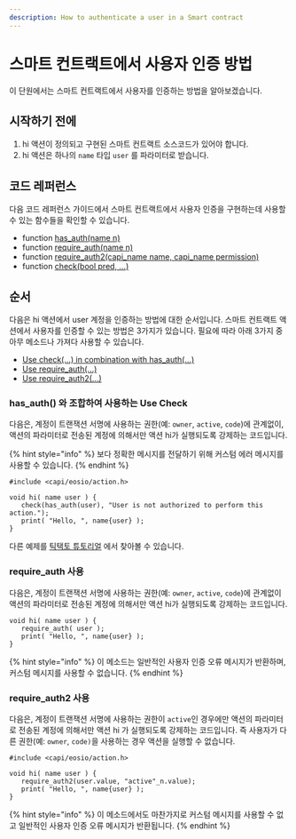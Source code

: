 ```yaml
---
description: How to authenticate a user in a Smart contract
---
```


# 스마트 컨트랙트에서 사용자 인증 방법

이 단원에서는 스마트 컨트랙트에서 사용자를 인증하는 방법을 알아보겠습니다.

## 시작하기 전에

1. hi 액션이 정의되고 구현된 스마트 컨트랙트 소스코드가 있어야 합니다.
2. hi 액션은 하나의 `name` 타입 `user` 를 파라미터로 받습니다.

## 코드 레퍼런스

다음 코드 레퍼런스 가이드에서 스마트 컨트랙트에서 사용자 인증을 구현하는데 사용할 수 있는 함수들을 확인할 수 있습니다.

* function [has\_auth(name n)](https://developers.eos.io/manuals/eosio.cdt/latest/namespaceeosio#function-has\_auth)
* function [require\_auth(name n)](https://developers.eos.io/manuals/eosio.cdt/latest/namespaceeosio/#function-require\_auth-12)
* function [require\_auth2(capi\_name name, capi\_name permission)](https://developers.eos.io/manuals/eosio.cdt/v1.8/group\_\_action\_\_c#function-require\_auth2)
* function [check(bool pred, ...)](https://developers.eos.io/manuals/eosio.cdt/latest/group\_\_system/#function-check)

## 순서

다음은 hi 액션에서 user 계정을 인증하는 방법에 대한 순서입니다. 스마트 컨트랙트 액션에서 사용자를 인증할 수 있는 방법은 3가지가 있습니다. 필요에 따라 아래 3가지 중 아무 메소드나 가져다 사용할 수 있습니다.

* [Use check(...) in combination with has\_auth(...)](https://developers.eos.io/manuals/eosio.cdt/latest/how-to-guides/authorization/how\_to\_restrict\_access\_to\_an\_action\_by\_user/#1-use-checkhas\_auth)
* [Use require\_auth(...)](https://developers.eos.io/manuals/eosio.cdt/latest/how-to-guides/authorization/how\_to\_restrict\_access\_to\_an\_action\_by\_user/#2-use-require\_auth)
* [Use require\_auth2(...)](https://developers.eos.io/manuals/eosio.cdt/latest/how-to-guides/authorization/how\_to\_restrict\_access\_to\_an\_action\_by\_user/#3-use-require\_auth2)

### has\_auth() 와 조합하여 사용하는 Use Check

다음은, 계정이 트랜잭션 서명에 사용하는 권한(예: `owner`, `active`, `code`)에 관계없이, 액션의 파라미터로 전송된 계정에 의해서만 액션 hi가 실행되도록 강제하는 코드입니다.

{% hint style="info" %}
보다 정확한 메시지를 전달하기 위해 커스텀 에러 메시지를 사용할 수 있습니다.
{% endhint %}

```
#include <capi/eosio/action.h>

void hi( name user ) {
   check(has_auth(user), "User is not authorized to perform this action.");
   print( "Hello, ", name{user} );
}
```

다른 예제를 [틱택토 튜토리얼](https://developers.eos.io/welcome/latest/tutorials/tic-tac-toe-game-contract/#action-handler---move) 에서 찾아볼 수 있습니다.

### require\_auth 사용

다음은, 계정이 트랜잭션 서명에 사용하는 권한(예: `owner`, `active`, `code`)에 관계없이 액션의 파라미터로 전송된 계정에 의해서만 액션 hi가 실행되도록 강제하는 코드입니다.

```
void hi( name user ) {
   require_auth( user );
   print( "Hello, ", name{user} );
}
```

{% hint style="info" %}
이 메소드는 일반적인 사용자 인증 오류 메시지가 반환하며, 커스텀 메시지를 사용할 수 없습니다.
{% endhint %}

### require\_auth2 사용

다음은, 계정이 트랜잭션 서명에 사용하는 권한이 `active`인 경우에만 액션의 파라미터로 전송된 계정에 의해서만 액션 hi 가 실행되도록 강제하는 코드입니다. 즉 사용자가 다른 권한(예: `owner`, `code)`을 사용하는 경우 액션을 실행할 수 없습니다.

```
#include <capi/eosio/action.h>

void hi( name user ) {
   require_auth2(user.value, "active"_n.value);
   print( "Hello, ", name{user} );
}
```

{% hint style="info" %}
이 메소드에서도 마찬가지로 커스텀 메시지를 사용할 수 없고 일반적인 사용자 인증 오류 메시지가 반환됩니다.
{% endhint %}
